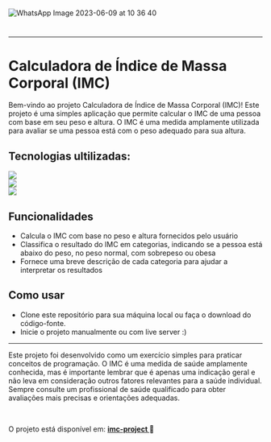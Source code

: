
<h1></h1>

![WhatsApp Image 2023-06-09 at 10 36 40](https://github.com/eduardonunespp/projeto-imc/assets/100363170/17316919-45b8-4642-8f18-f96785f312d1)

<h1></h1>

<hr>

<div>
 
 <h1>Calculadora de Índice de Massa Corporal (IMC)</h1>
 
<p>Bem-vindo ao projeto Calculadora de Índice de Massa Corporal (IMC)! Este projeto é uma simples aplicação que permite calcular o IMC de uma pessoa com base em seu peso e altura. O IMC é uma medida amplamente utilizada para avaliar se uma pessoa está com o peso adequado para sua altura.</p>
 
 <h2>Tecnologias ultilizadas:</h2>
 
 <div>
    <img src=https://img.shields.io/badge/HTML5-E34F26?style=for-the-badge&logo=html5&logoColor=white>
 </div>
  <div>
    <img src="https://img.shields.io/badge/CSS3-1572B6?style=for-the-badge&logo=css3&logoColor=white">
 </div>
  <div>
   <img style="block" src="https://img.shields.io/badge/JavaScript-F7DF1E?style=for-the-badge&logo=javascript&logoColor=black">
 </div>

 <h2>Funcionalidades</h2>
 
 <ul>
  <li>Calcula o IMC com base no peso e altura fornecidos pelo usuário</li>
  <li>Classifica o resultado do IMC em categorias, indicando se a pessoa está abaixo do peso, no peso normal, com sobrepeso ou obesa</li>
  <li>Fornece uma breve descrição de cada categoria para ajudar a interpretar os resultados</li>
 </ul>
 
 <h2>Como usar</h2>
  
 - Clone este repositório para sua máquina local ou faça o download do código-fonte.
 - Inicie o projeto manualmente ou com live server :)
 
 <hr>
 
Este projeto foi desenvolvido como um exercício simples para praticar conceitos de programação.
O IMC é uma medida de saúde amplamente conhecida, mas é importante lembrar que é apenas uma indicação geral e não leva em consideração outros fatores relevantes para a saúde individual. Sempre consulte um profissional de saúde qualificado para obter avaliações mais precisas e orientações adequadas.
 
 <br>
 
 O projeto está disponível em:  <strong> <a href="https://eduardonunespp.github.io/projeto-imc/"> imc-project </a></strong> 
🚀
 
</div>

